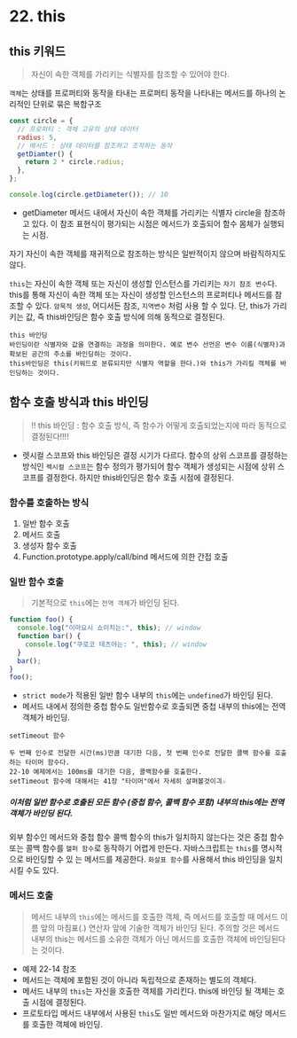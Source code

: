 # 22. this

## this 키워드

> 자신이 속한 객체를 가리키는 식별자를 참조할 수 있어야 한다.

`객체`는 상태를 프로퍼티와 동작을 타내는 프로퍼티 동작을 나타내는 메서드를 하나의 논리적인 단위로 묶은 복합구조

```jsx
const circle = {
  // 프로퍼티 : 객체 고유의 상태 데이터
  radius: 5,
  // 메서드 : 상태 데이터를 참조하고 조작하는 동작
  getDiamter() {
    return 2 * circle.radius;
  },
};

console.log(circle.getDiameter()); // 10
```

- getDiameter 메서드 내에서 자신이 속한 객체를 가리키는 식별자 circle을 참조하고 있다. 이 참조 표현식이 평가되는 시점은 메서드가 호출되어 함수 몸체가 실행되는 시점.

자기 자신이 속한 객체를 재귀적으로 참조하는 방식은 일반적이지 않으며 바람직하지도 않다.

`this`는 자신이 속한 객체 또는 자신이 생성할 인스턴스를 가리키는 `자기 참조 변수`다. this를 통해 자신이 속한 객체 또는 자신이 생성할 인스턴스의 프로퍼티나 메서드를 참조할 수 있다. `암묵적 생성`, 어디서든 참조, `지역변수` 처럼 사용 할 수 있다. 단, this가 가리키는 값, 즉 this바인딩은 함수 호출 방식에 의해 동적으로 결정된다.

```
this 바인딩
바인딩이란 식별자와 값을 연결하는 과정을 의미한다. 예로 변수 선언은 변수 이름(식별자)과 확보된 공간의 주소를 바인딩하는 것이다.
this바인딩은 this(키워드로 분류되지만 식별자 역할을 한다.)와 this가 가리킬 객체를 바인딩하는 것이다.
```

## 함수 호출 방식과 this 바인딩

> !! this 바인딩 : 함수 호출 방식, 즉 함수가 어떻게 호출되었는지에 따라 동적으로 결정된다!!!!

- 렛시컬 스코프와 this 바인딩은 결정 시기가 다르다.
  함수의 상위 스코프를 결정하는 방식인 `렉시컬 스코프`는 함수 정의가 평가되어 함수 객체가 생성되는 시점에 상위 스코프를 결정한다. 하지만 this바인딩은 함수 호출 시점에 결정된다.

### 함수를 호출하는 방식

1. 일반 함수 호출
2. 메서드 호출
3. 생성자 함수 호출
4. Function.prototype.apply/call/bind 메서드에 의한 간접 호출

### 일반 함수 호출

> 기본적으로 `this`에는 `전역 객체`가 바인딩 된다.

```jsx
function foo() {
  console.log("이마요시 쇼이치는:", this); // window
  function bar() {
    console.log("쿠로코 테츠야는: ", this); // window
  }
  bar();
}
foo();
```

- `strict mode`가 적용된 일반 함수 내부의 `this`에는 `undefined`가 바인딩 된다.
- 메서드 내에서 정의한 중첩 함수도 일반함수로 호출되면 중첩 내부의 this에는 전역 객체가 바인딩.

```
setTimeout 함수

두 번째 인수로 전달한 시간(ms)만큼 대기한 다음, 첫 번째 인수로 전달한 콜백 함수를 호출하는 타이머 함수다.
22-10 예제에서는 100ms를 대기한 다음, 콜백함수를 호출한다.
setTimeout 함수에 대해서는 41장 "타이머"에서 자세히 살펴볼것이긔☆
```

##### 이처럼 일반 함수로 호출된 모든 함수 (중첩 함수, 콜백 함수 포함) 내부의 this에는 전역 객체가 바인딩 된다.

외부 함수인 메서드와 중첩 함수 콜백 함수의 this가 일치하지 않는다는 것은 중첩 함수 또는 콜백 함수를 `헬퍼 함수`로 동작하기 어렵게 만든다.
자바스크립트는 `this`를 명시적으로 바인딩할 수 있 는 메서드를 제공한다.
`화살표 함수`를 사용해서 this 바인딩을 일치시킬 수도 있다.

### 메서드 호출

> 메서드 내부의 `this`에는 메서드를 호출한 객체, 즉 메서드를 호출할 때 메서드 이름 앞의 마침표(.) 연산자 앞에 기술한 객체가 바인딩 된다.
> 주의할 것은 메서드 내부의 this는 메서드를 소유한 객체가 아닌 메서드를 호출한 객체에 바인딩된다는 것이다.

- 예제 22-14 참조
- 메서드는 객체에 포함된 것이 아니라 독립적으로 존재하는 별도의 객체다.
- 메서드 내부의 `this`는 자신을 호출한 객체를 가리킨다. this에 바인딩 될 객체는 호출 시점에 결정된다.
- 프로토타입 메서드 내부에서 사용된 `this`도 일반 메서드와 마찬가지로 해당 메서드를 호출한 객체에 바인딩.
